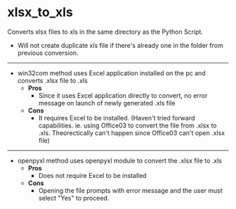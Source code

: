 # xlsx_to_xls

Converts xlsx files to xls in the same directory as the Python Script.
  - Will not create duplicate xls file if there's already one in the folder from previous conversion.

------------------------------------------
* win32com method uses Excel application installed on the pc and converts .xlsx file to .xls
  - **Pros**
      - Since it uses Excel application directly to convert, no error message on launch of newly generated .xls file
  - **Cons**
      - It requires Excel to be installed. (Haven't tried forward capabilities. ie. using Office03 to convert the file from .xlsx to .xls. Theorectically can't happen since Office03 can't open .xlsx file)
------------------------------------------

* openpyxl method uses openpyxl module to convert the .xlsx file to .xls
  - **Pros**
      - Does not require Excel to be installed
  - **Cons**
      - Opening the file prompts with error message and the user must select "Yes" to proceed.
